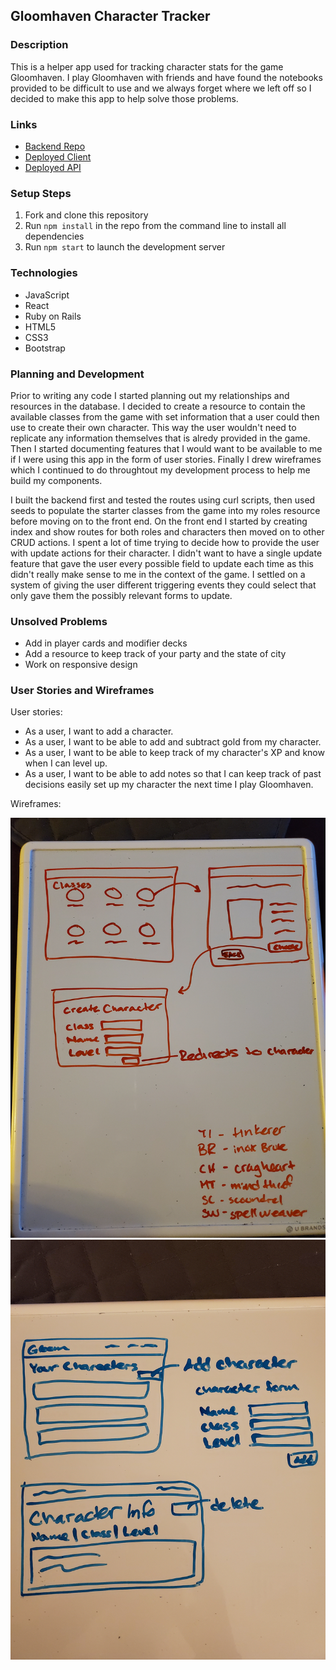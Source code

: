 ## Gloomhaven Character Tracker

### Description

This is a helper app used for tracking character stats for the game Gloomhaven. I play Gloomhaven with friends and have found the notebooks provided to be difficult to use and we always forget where we left off so I decided to make this app to help solve those problems.

### Links

- [Backend Repo](https://github.com/amandabeers/gloomhaven-tracker-backend)
- [Deployed Client](https://amandabeers.github.io/gloomhaven-tracker-client/)
- [Deployed API](https://gloomhaven-tracker-api.herokuapp.com)

### Setup Steps

1. Fork and clone this repository
2. Run `npm install` in the repo from the command line to install all dependencies
3. Run `npm start` to launch the development server

### Technologies

- JavaScript
- React
- Ruby on Rails
- HTML5
- CSS3
- Bootstrap

### Planning and Development

Prior to writing any code I started planning out my relationships and resources in the database. I decided to create a resource to contain the available classes from the game with set information that a user could then use to create their own character. This way the user wouldn't need to replicate any information themselves that is alredy provided in the game. Then I started documenting features that I would want to be available to me if I were using this app in the form of user stories. Finally I drew wireframes which I continued to do throughtout my development process to help me build my components.

I built the backend first and tested the routes using curl scripts, then used seeds to populate the starter classes from the game into my roles resource before moving on to the front end. On the front end I started by creating index and show routes for both roles and characters then moved on to other CRUD actions. I spent a lot of time trying to decide how to provide the user with update actions for their character. I didn't want to have a single update feature that gave the user every possible field to update each time as this didn't really make sense to me in the context of the game. I settled on a system of giving the user different triggering events they could select that only gave them the possibly relevant forms to update.

### Unsolved Problems

- Add in player cards and modifier decks
- Add a resource to keep track of your party and the state of city
- Work on responsive design

### User Stories and Wireframes

User stories:
- As a user, I want to add a character.
- As a user, I want to be able to add and subtract gold from my character.
- As a user, I want to be able to keep track of my character's XP and know when I can level up.
- As a user, I want to be able to add notes so that I can keep track of past decisions easily set up my character the next time I play Gloomhaven.

Wireframes:

  ![Wireframe Image](./public/20190826_wireframe.jpg)
  ![Wireframe Image](./public/20190825_wireframe.jpg)
